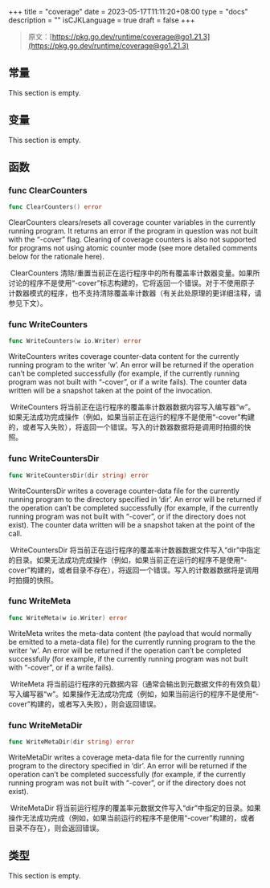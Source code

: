 +++
title = "coverage"
date = 2023-05-17T11:11:20+08:00
type = "docs"
description = ""
isCJKLanguage = true
draft = false
+++
> 原文：[https://pkg.go.dev/runtime/coverage@go1.21.3](https://pkg.go.dev/runtime/coverage@go1.21.3)



## 常量 

This section is empty.

## 变量

This section is empty.

## 函数

### func ClearCounters 

``` go 
func ClearCounters() error
```

ClearCounters clears/resets all coverage counter variables in the currently running program. It returns an error if the program in question was not built with the “-cover” flag. Clearing of coverage counters is also not supported for programs not using atomic counter mode (see more detailed comments below for the rationale here).

​	ClearCounters 清除/重置当前正在运行程序中的所有覆盖率计数器变量。如果所讨论的程序不是使用“-cover”标志构建的，它将返回一个错误。对于不使用原子计数器模式的程序，也不支持清除覆盖率计数器（有关此处原理的更详细注释，请参见下文）。

### func WriteCounters

```go
func WriteCounters(w io.Writer) error
```

WriteCounters writes coverage counter-data content for the currently running program to the writer ‘w’. An error will be returned if the operation can’t be completed successfully (for example, if the currently running program was not built with “-cover”, or if a write fails). The counter data written will be a snapshot taken at the point of the invocation.

​	WriteCounters 将当前正在运行程序的覆盖率计数器数据内容写入编写器“w”。如果无法成功完成操作（例如，如果当前正在运行的程序不是使用“-cover”构建的，或者写入失败），将返回一个错误。写入的计数器数据将是调用时拍摄的快照。

### func WriteCountersDir

```go
func WriteCountersDir(dir string) error
```

WriteCountersDir writes a coverage counter-data file for the currently running program to the directory specified in ‘dir’. An error will be returned if the operation can’t be completed successfully (for example, if the currently running program was not built with “-cover”, or if the directory does not exist). The counter data written will be a snapshot taken at the point of the call.

​	WriteCountersDir 将当前正在运行程序的覆盖率计数器数据文件写入“dir”中指定的目录。如果无法成功完成操作（例如，如果当前正在运行的程序不是使用“-cover”构建的，或者目录不存在），将返回一个错误。写入的计数器数据将是调用时拍摄的快照。

### func WriteMeta

```go
func WriteMeta(w io.Writer) error
```

WriteMeta writes the meta-data content (the payload that would normally be emitted to a meta-data file) for the currently running program to the the writer ‘w’. An error will be returned if the operation can’t be completed successfully (for example, if the currently running program was not built with “-cover”, or if a write fails).

​	WriteMeta 将当前运行程序的元数据内容（通常会输出到元数据文件的有效负载）写入编写器“w”。如果操作无法成功完成（例如，如果当前运行的程序不是使用“-cover”构建的，或者写入失败），则会返回错误。

### func WriteMetaDir

```go
func WriteMetaDir(dir string) error
```

WriteMetaDir writes a coverage meta-data file for the currently running program to the directory specified in ‘dir’. An error will be returned if the operation can’t be completed successfully (for example, if the currently running program was not built with “-cover”, or if the directory does not exist).

​	WriteMetaDir 将当前运行程序的覆盖率元数据文件写入“dir”中指定的目录。如果操作无法成功完成（例如，如果当前运行的程序不是使用“-cover”构建的，或者目录不存在），则会返回错误。

## 类型

This section is empty.
